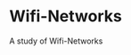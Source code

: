 # Wifi-Networks

A study of Wifi-Networks 
  
           
             
           
           
           

